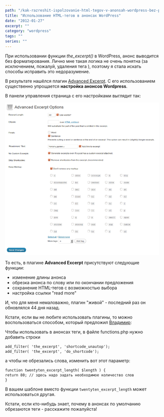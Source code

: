 ```yaml
---
path: "/kak-razreshit-ispolzovanie-html-tegov-v-anonsah-wordpress-bez-plaginov"
title: "Использование HTML-тегов в анонсах WordPress"
date: "2012-01-27"
excerpt: ""
category: "wordpress"
tags: ""
series: ""
---
```


При использовании функции _the\_excerpt()_ в WordPress, анонс выводится без форматирования. Лично мне такая логика не очень понятна (за исключением, пожалуй, удаления тега <a>), поэтому я стала искать способы исправить это недоразумение.

В результате нашёлся плагин [Advanced Excerpt](http://wordpress.org/extend/plugins/advanced-excerpt/). С его использованием существенно упрощается **настройка анонсов Wordpress**.

В панели управления страница с его настройками выглядит так:

[![Advanced Excerpts](images/excerpts.png)](http://oriolo.ru/wp-content/uploads/2012/01/excerpts.png)

То есть, в плагине **Advanced Excerpt** присутствуют следующие функции:

- изменение длины анонса
- обрезка анонса по слову или по окончании предложения
- сохранение HTML-тегов с возможностью выбора
- настройка ссылки "read more"

И, что для меня немаловажно, плагин "живой" - последний раз он обновлялся 44 дня назад.

Кстати, если вы не любите использовать плагины, то можно воспользоваться способом, который предложил [Владимир](http://www.howtomake.com.ua/):

Чтобы использовать в анонсах теги, в файле functions.php нужно добавить строки

```
add_filter( 'the_excerpt', 'shortcode_unautop');
add_filter( 'the_excerpt', 'do_shortcode');
```

а чтобы не обрезались слова, изменить вот этот параметр:

```
function twentyten_excerpt_length( $length ) {
return 80; // здесь надо задать необходимое количество слов
}
```

В вашем шаблоне вместо функции `twentyten_excerpt_length` может использоваться другая.

Кстати, если кто-нибудь знает, почему в анонсах по умолчанию обрезаются теги - расскажите пожалуйста!
